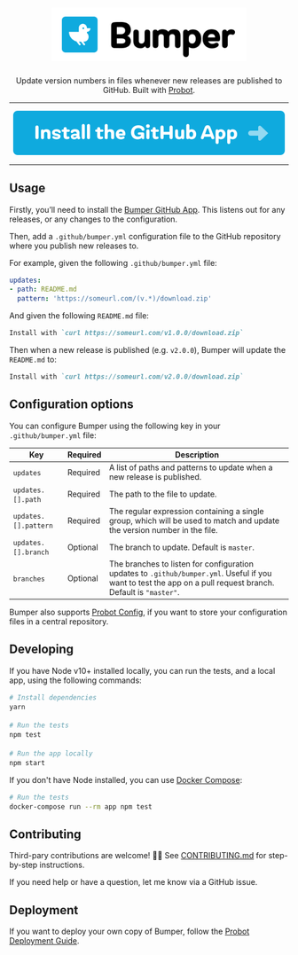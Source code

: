 <h1 align="center">
  <img src="design/logo.svg" alt="Bumper Logo" width="350" />
</h1>

<p align="center">Update version numbers in files whenever new releases are published to GitHub. Built with <a href="https://github.com/probot/probot">Probot</a>.</p>

---

<p align="center"><a href="https://github.com/apps/bumper"><img src="design/install-button.svg" alt="Install the GitHub App" /></a></p>

---

## Usage

Firstly, you’ll need to install the [Bumper GitHub App](https://github.com/apps/bumper). This listens out for any releases, or any changes to the configuration.

Then, add a `.github/bumper.yml` configuration file to the GitHub repository where you publish new releases to.

For example, given the following `.github/bumper.yml` file:

```yml
updates:
- path: README.md
  pattern: 'https://someurl.com/(v.*)/download.zip'
```

And given the following `README.md` file:

```markdown
Install with `curl https://someurl.com/v1.0.0/download.zip`
```

Then when a new release is published (e.g. `v2.0.0`), Bumper will update the `README.md` to:

```markdown
Install with `curl https://someurl.com/v2.0.0/download.zip`
```

## Configuration options

You can configure Bumper using the following key in your `.github/bumper.yml` file:

|Key|Required|Description|
|-|-|-|
|`updates`|Required|A list of paths and patterns to update when a new release is published.|
|`updates.[].path`|Required|The path to the file to update.|
|`updates.[].pattern`|Required|The regular expression containing a single group, which will be used to match and update the version number in the file.|
|`updates.[].branch`|Optional|The branch to update. Default is `master`.|
|`branches`|Optional|The branches to listen for configuration updates to `.github/bumper.yml`. Useful if you want to test the app on a pull request branch. Default is `"master"`.|

Bumper also supports [Probot Config](https://github.com/probot/probot-config), if you want to store your configuration files in a central repository.

## Developing

If you have Node v10+ installed locally, you can run the tests, and a local app, using the following commands:

```sh
# Install dependencies
yarn

# Run the tests
npm test

# Run the app locally
npm start
```

If you don't have Node installed, you can use [Docker Compose](https://docs.docker.com/compose/):

```sh
# Run the tests
docker-compose run --rm app npm test
```

## Contributing

Third-pary contributions are welcome! 🙏🏼 See [CONTRIBUTING.md](CONTRIBUTING.md) for step-by-step instructions.

If you need help or have a question, let me know via a GitHub issue.

## Deployment

If you want to deploy your own copy of Bumper, follow the [Probot Deployment Guide](https://probot.github.io/docs/deployment/).
